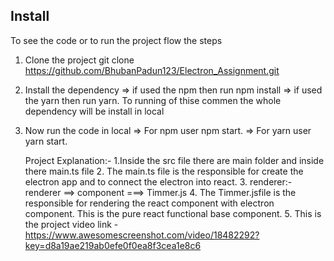 

## Install

To see the code or to run the project flow the steps 
1. Clone the project git clone https://github.com/BhubanPadun123/Electron_Assignment.git
2. Install the dependency
   => if used the npm then run npm install
   => if used the yarn then run yarn.
   To running of thise commen the whole dependency will be install in local
3. Now run the code in local
   => For npm user npm start.
   => For yarn user yarn start.

   Project Explanation:-
   1.Inside the src file there are main folder and inside there main.ts file
   2. The main.ts file is the responsible for create the electron app and to connect the electron into react.
   3. renderer:- renderer ==> component ===> Timmer.js
   4. The Timmer.jsfile is the responsible for rendering the react component with electron component. This is the pure react functional base component.
   5. This is the project video link - https://www.awesomescreenshot.com/video/18482292?key=d8a19ae219ab0efe0f0ea8f3cea1e8c6

